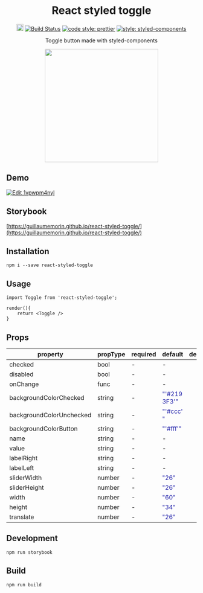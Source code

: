 <h1 align="center">
	React styled toggle
</h1>
<p align="center">
	<a href="https://badge.fury.io/js/react-styled-toggle"><img src="https://badge.fury.io/js/react-styled-toggle.svg" alt="npm version" height="18"></a>
    <a href='https://semaphoreci.com/guillaumemorin/react-styled-toggle'> <img src='https://semaphoreci.com/api/v1/guillaumemorin/react-styled-toggle/branches/master/shields_badge.svg' alt='Build Status'></a>
    <a href='https://github.com/prettier/prettier'> <img src='https://img.shields.io/badge/code_style-prettier-ff69b4.svg?style=flat-square' alt='code style: prettier'></a>
    <a href='https://github.com/styled-components/styled-components'> <img src='https://img.shields.io/badge/style-%F0%9F%92%85%20styled--components-orange.svg?colorB=daa357&colorA=db748e' alt='style: styled-components'></a>
</p>

<div align="center">
	<p align="center">
		Toggle button made with styled-components
	</p>
	<img src="https://raw.githubusercontent.com/guillaumemorin/react-styled-toggle/master/screenshot.png" width="300" />
</div>

## Demo

[![Edit 1vpwpm4nyl](https://codesandbox.io/static/img/play-codesandbox.svg)](https://codesandbox.io/s/1vpwpm4nyl)

## Storybook

[https://guillaumemorin.github.io/react-styled-toggle/](https://guillaumemorin.github.io/react-styled-toggle/)

## Installation

```
npm i --save react-styled-toggle
```

## Usage

```
import Toggle from 'react-styled-toggle';

render(){
	return <Toggle />
}
```

## Props

<table class="css-1ytzlk7"><thead><tr><th class="css-d52hbj">property</th><th class="css-d52hbj">propType</th><th class="css-d52hbj">required</th><th class="css-d52hbj">default</th><th class="css-d52hbj">description</th></tr></thead><tbody><tr><td class="css-1ygfcef">checked</td><td class="css-1ygfcef"><span>bool</span></td><td class="css-d52hbj">-</td><td class="css-d52hbj">-</td><td class="css-d52hbj"></td></tr><tr><td class="css-1ygfcef">disabled</td><td class="css-1ygfcef"><span>bool</span></td><td class="css-d52hbj">-</td><td class="css-d52hbj">-</td><td class="css-d52hbj"></td></tr><tr><td class="css-1ygfcef">onChange</td><td class="css-1ygfcef"><span>func</span></td><td class="css-d52hbj">-</td><td class="css-d52hbj">-</td><td class="css-d52hbj"></td></tr><tr><td class="css-1ygfcef">backgroundColorChecked</td><td class="css-1ygfcef"><span>string</span></td><td class="css-d52hbj">-</td><td class="css-d52hbj"><span style="color: rgb(34, 34, 170); word-break: break-word;">"'#2193F3'"</span></td><td class="css-d52hbj"></td></tr><tr><td class="css-1ygfcef">backgroundColorUnchecked</td><td class="css-1ygfcef"><span>string</span></td><td class="css-d52hbj">-</td><td class="css-d52hbj"><span style="color: rgb(34, 34, 170); word-break: break-word;">"'#ccc'"</span></td><td class="css-d52hbj"></td></tr><tr><td class="css-1ygfcef">backgroundColorButton</td><td class="css-1ygfcef"><span>string</span></td><td class="css-d52hbj">-</td><td class="css-d52hbj"><span style="color: rgb(34, 34, 170); word-break: break-word;">"'#fff'"</span></td><td class="css-d52hbj"></td></tr><tr><td class="css-1ygfcef">name</td><td class="css-1ygfcef"><span>string</span></td><td class="css-d52hbj">-</td><td class="css-d52hbj">-</td><td class="css-d52hbj"></td></tr><tr><td class="css-1ygfcef">value</td><td class="css-1ygfcef"><span>string</span></td><td class="css-d52hbj">-</td><td class="css-d52hbj">-</td><td class="css-d52hbj"></td></tr><tr><td class="css-1ygfcef">labelRight</td><td class="css-1ygfcef"><span>string</span></td><td class="css-d52hbj">-</td><td class="css-d52hbj">-</td><td class="css-d52hbj"></td></tr><tr><td class="css-1ygfcef">labelLeft</td><td class="css-1ygfcef"><span>string</span></td><td class="css-d52hbj">-</td><td class="css-d52hbj">-</td><td class="css-d52hbj"></td></tr><tr><td class="css-1ygfcef">sliderWidth</td><td class="css-1ygfcef"><span>number</span></td><td class="css-d52hbj">-</td><td class="css-d52hbj"><span style="color: rgb(34, 34, 170); word-break: break-word;">"26"</span></td><td class="css-d52hbj"></td></tr><tr><td class="css-1ygfcef">sliderHeight</td><td class="css-1ygfcef"><span>number</span></td><td class="css-d52hbj">-</td><td class="css-d52hbj"><span style="color: rgb(34, 34, 170); word-break: break-word;">"26"</span></td><td class="css-d52hbj"></td></tr><tr><td class="css-1ygfcef">width</td><td class="css-1ygfcef"><span>number</span></td><td class="css-d52hbj">-</td><td class="css-d52hbj"><span style="color: rgb(34, 34, 170); word-break: break-word;">"60"</span></td><td class="css-d52hbj"></td></tr><tr><td class="css-1ygfcef">height</td><td class="css-1ygfcef"><span>number</span></td><td class="css-d52hbj">-</td><td class="css-d52hbj"><span style="color: rgb(34, 34, 170); word-break: break-word;">"34"</span></td><td class="css-d52hbj"></td></tr><tr><td class="css-1ygfcef">translate</td><td class="css-1ygfcef"><span>number</span></td><td class="css-d52hbj">-</td><td class="css-d52hbj"><span style="color: rgb(34, 34, 170); word-break: break-word;">"26"</span></td><td class="css-d52hbj"></td></tr></tbody></table>

## Development

```
npm run storybook
```

## Build

```
npm run build
```
